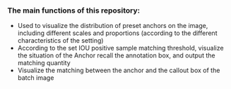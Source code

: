 
### The main functions of this repository:
- Used to visualize the distribution of preset anchors on the image, including different scales and proportions (according to the different characteristics of the setting)
- According to the set IOU positive sample matching threshold, visualize the situation of the Anchor recall the annotation box, and output the matching quantity
- Visualize the matching between the anchor and the callout box of the batch image